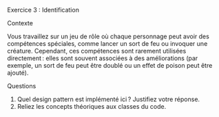 Exercice 3 : Identification

Contexte

Vous travaillez sur un jeu de rôle où chaque personnage peut avoir des compétences spéciales, comme lancer un sort de feu ou invoquer une créature. Cependant, ces compétences sont rarement utilisées directement : elles sont souvent associées à des améliorations (par exemple, un sort de feu peut être doublé ou un effet de poison peut être ajouté).

Questions
1.	Quel design pattern est implémenté ici ? Justifiez votre réponse.
2.	Reliez les concepts théoriques aux classes du code.